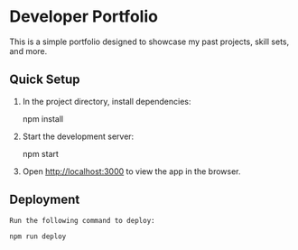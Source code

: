 # Developer Portfolio

This is a simple portfolio designed to showcase my past projects, skill sets, and more.

## Quick Setup

1. In the project directory, install dependencies:

    npm install

2. Start the development server:

    npm start
    

3. Open [http://localhost:3000](http://localhost:3000) to view the app in the browser.

## Deployment
    Run the following command to deploy:
    
    npm run deploy
